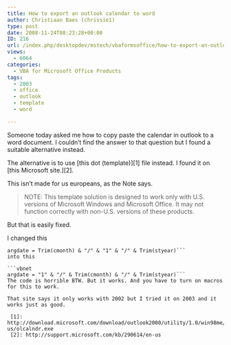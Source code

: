 ```yaml
---
title: How to export an outlook calendar to word
author: Christiaan Baes (chrissie1)
type: post
date: 2008-11-24T08:23:28+00:00
ID: 216
url: /index.php/desktopdev/mstech/vbaformsoffice/how-to-export-an-outlook-calendar-to-wor/
views:
  - 6064
categories:
  - VBA for Microsoft Office Products
tags:
  - 2003
  - office
  - outlook
  - template
  - word

---
```

Someone today asked me how to copy paste the calendar in outlook to a word document. I couldn&#8217;t find the answer to that question but I found a suitable alternative instead. 

The alternative is to use [this dot (template)][1] file instead. I found it on [this Microsoft site.][2]. 

This isn&#8217;t made for us europeans, as the Note says.

> NOTE: This template solution is designed to work only with U.S. versions of Microsoft Windows and Microsoft Office. It may not function correctly with non-U.S. versions of these products. 

But that is easily fixed.

I changed this

```vbnet
argdate = Trim(cmonth) & "/" & "1" & "/" & Trim(styear)```
into this

```vbnet
argdate = "1" & "/" & Trim(cmonth) & "/" & Trim(styear)```
The code is horrible BTW. But it works. And you have to turn on macros for this to work. 

That site says it only works with 2002 but I tried it on 2003 and it works just as good.

 [1]: http://download.microsoft.com/download/outlook2000/utility/1.0/win98me/en-us/olcalndr.exe
 [2]: http://support.microsoft.com/kb/290614/en-us
